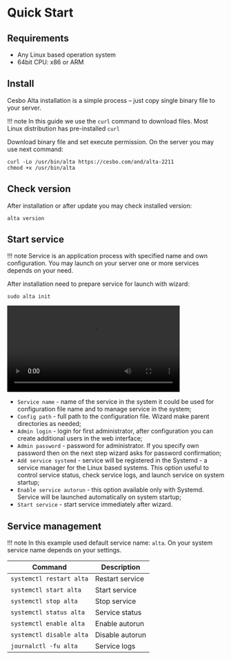 # Quick Start

## Requirements

- Any Linux based operation system
- 64bit CPU: x86 or ARM

## Install

Cesbo Alta installation is a simple process – just copy single binary file to your server.

!!! note
    In this guide we use the `curl` command to download files.
    Most Linux distribution has pre-installed `curl`

Download binary file and set execute permission. On the server you may use next command:

```
curl -Lo /usr/bin/alta https://cesbo.com/and/alta-2211
chmod +x /usr/bin/alta
```

## Check version

After installation or after update you may check installed version:

```
alta version
```

## Start service

!!! note
    Service is an application process with specified name and own configuration. You may launch on your server one or more services depends on your need.

After installation need to prepare service for launch with wizard:

```
sudo alta init
```

<video controls style="width:400px;">
    <source src="/en/alta/quick-start/alta-init.webm" type="video/webm" />
</video>

- `Service name` - name of the service in the system it could be used for configuration file name and to manage service in the system;
- `Config path` - full path to the configuration file. Wizard make parent directories as needed;
- `Admin login` - login for first administrator, after configuration you can create additional users in the web interface;
- `Admin password` - password for administrator. If you specify own password then on the next step wizard asks for password confirmation;
- `Add service systemd` - service will be registered in the Systemd - a service manager for the Linux based systems. This option useful to control service status, check service logs, and launch service on system startup;
- `Enable service autorun` - this option available only with Systemd. Service will be launched automatically on system startup;
- `Start service` - start service immediately after wizard.

## Service management

!!! note
    In this example used default service name: `alta`.
    On your system service name depends on your settings.

| Command | Description |
| --- | --- |
| `systemctl restart alta` | Restart service |
| `systemctl start alta` | Start service |
| `systemctl stop alta` | Stop service |
| `systemctl status alta` | Service status |
| `systemctl enable alta` | Enable autorun |
| `systemctl disable alta` | Disable autorun |
| `journalctl -fu alta` | Service logs |
